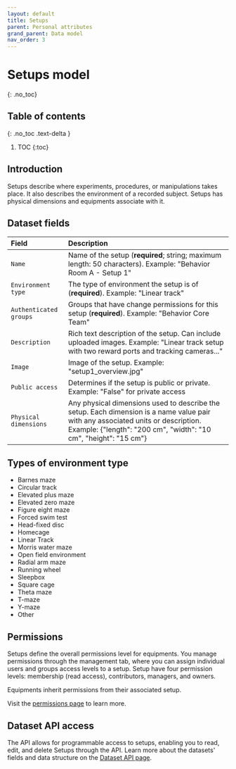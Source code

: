 ```yaml
---
layout: default
title: Setups
parent: Personal attributes
grand_parent: Data model
nav_order: 3
---
```


# Setups model
{: .no_toc}

## Table of contents
{: .no_toc .text-delta }

1. TOC
{:toc}

## Introduction 

Setups describe where experiments, procedures, or manipulations takes place. It also describes the environment of a recorded subject. Setups has physical dimensions and equipments associate with it.

## Dataset fields

| Field                | Description |
|:---------------------|:------------|
| `Name`                 | Name of the setup (**required**; string; maximum length: 50 characters). Example: "Behavior Room A - Setup 1" |
| `Environment type`     | The type of environment the setup is of (**required**). Example: "Linear track"|
| `Authenticated groups` | Groups that have change permissions for this setup (**required**). Example: "Behavior Core Team" |
| `Description`          | Rich text description of the setup. Can include uploaded images. Example: "Linear track setup with two reward ports and tracking cameras..." |
| `Image`				   | Image of the setup. Example: "setup1_overview.jpg"|
| `Public access`        | Determines if the setup is public or private. Example: "False" for private access |
| `Physical dimensions`  | Any physical dimensions used to describe the setup. Each dimension is a name value pair with any associated units or description. Example: {"length": "200 cm", "width": "10 cm", "height": "15 cm"} |

## Types of environment type

- Barnes maze
- Circular track
- Elevated plus maze
- Elevated zero maze
- Figure eight maze
- Forced swim test
- Head-fixed disc
- Homecage
- Linear Track
- Morris water maze
- Open field environment
- Radial arm maze
- Running wheel
- Sleepbox
- Square cage
- Theta maze
- T-maze
- Y-maze
- Other

## Permissions

Setups define the overall permissions level for equipments. You manage permissions through the management tab, where you can assign individual users and groups access levels to a setup. Setup have four permission levels: membership (read access), contributors, managers, and owners.

Equipments inherit permissions from their associated setup.

Visit the [permissions page]({{"datamodel/permission/"|absolute_url}}) to learn more. 

## Dataset API access

The API allows for programmable access to setups, enabling you to read, edit, and delete Setups through the API. Learn more about the datasets' fields and data structure on the [Dataset API page]({{"api/personal_attributes/experimentalsetup/"|absolute_url}}).
